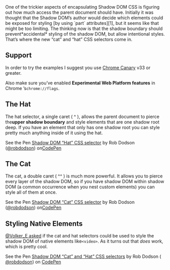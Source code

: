 <section class="post-content">
One of the trickier aspects of encapsulating Shadow DOM CSS is figuring out how
much access the parent document should have. Initially it was thought that the 
Shadow DOM’s author would decide which elements could be exposed for styling
[by using `part` attributes][1], but it seems like that might be too limiting.
The thinking now is that the shadow boundary should prevent*accidental* styling
of the shadow DOM, but allow intentional styles. That’s where the new “cat” and
“hat” CSS selectors come in.

## Support [][2] 

In order to try the examples I suggest you use [Chrome Canary][3] v33 or
greater.

Also make sure you’ve enabled **Experimental Web Platform features** in Chrome
’s`chrome://flags`.

## The Hat [][2] 

The hat selector, a single caret ( ^ ), allows the parent document to pierce
the**upper shadow boundary** and style elements that are one shadow root deep.
If you have an element that only has one shadow root you can style pretty much 
anything inside of it using the hat.

See the Pen [Shadow DOM “Hat” CSS selector][4] by Rob Dodson ([@robdodson][5])
on[CodePen][6]

## The Cat [][2] 

The cat, a double caret ( ^^ ) is much more powerful. It allows you to pierce
every layer of the shadow DOM, so if you have shadow DOM within shadow DOM (a 
common occurrence when you nest custom elements) you can style all of them at 
once.

See the Pen [Shadow DOM “Cat” CSS selector][7] by Rob Dodson ([@robdodson][5])
on[CodePen][6]

## Styling Native Elements [][2] 

[@Volker_E asked][8] if the cat and hat selectors could be used to style the
shadow DOM of native elements like`<video>`. As it turns out that *does*
work, which is pretty cool.

See the Pen [Shadow DOM “Cat” and “Hat” CSS selectors][9] by Rob Dodson (
[@robdodson][5]) on [CodePen][6]</section>

 [1]: http://robdodson.me/blog/2013/08/29/shadow-dom-styles-cont-dot#parts
 [2]: http://robdodson.me/blog/2013/11/15/the-cat-and-the-hat-css-selectors/
 [3]: https://www.google.com/intl/en/chrome/browser/canary.html
 [4]: http://codepen.io/robdodson/pen/EhIax
 [5]: http://codepen.io/robdodson
 [6]: http://codepen.io
 [7]: http://codepen.io/robdodson/pen/wFqJg
 [8]: https://twitter.com/Volker_E/status/401202275009310722
 [9]: http://codepen.io/robdodson/pen/iaJHd